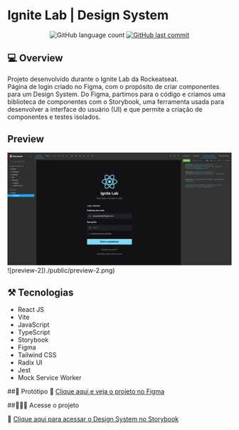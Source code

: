 # Ignite Lab | Design System

<p align="center">
  <img alt="GitHub language count" src="https://img.shields.io/github/languages/count/caioamisterdam/ignite-lab-design-system">
  
  <a href="https://github.com/rocketseat/ignite-lab-design-system/commits/main">
    <img alt="GitHub last commit" src="https://img.shields.io/github/last-commit/caioamisterdam/ignite-lab-design-system">
  </a>
</p>

## 💻 Overview
Projeto desenvolvido durante o Ignite Lab da Rockeatseat.
<br>Página de login criado no Figma, com o propósito de criar componentes para um Design System. Do Figma, partimos para o código e criamos uma biblioteca de componentes com o Storybook, uma ferramenta usada para desenvolver a interface do usuário (UI) e que permite a criação de componentes e testes isolados.

## Preview

![preview-1](./public/preview-1.png)
![preview-2])./public/preview-2.png)

## ⚒️ Tecnologias
- React JS
- Vite
- JavaScript
- TypeScript
- Storybook
- Figma
- Tailwind CSS
- Radix UI
- Jest
- Mock Service Worker

##📐  Protótipo
🔗 [Clique aqui e veja o projeto no Figma](https://www.figma.com/file/yLWngswm5eRH4TP71S7xZW/Ignite-Lab?node-id=0%3A1)

##👨🏻‍💻 Acesse o projeto

🔗 [Clique aqui para acessar o Design System no Storybook](https://caioamisterdam.github.io/ignite-lab-design-system/)

 

